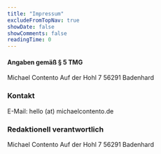 ```yaml
---
title: "Impressum"
excludeFromTopNav: true
showDate: false
showComments: false
readingTime: 0
---
```


#### Angaben gemäß § 5 TMG

Michael Contento
Auf der Hohl 7
56291 Badenhard

### Kontakt

E-Mail: hello (at) michaelcontento.de

### Redaktionell verantwortlich

Michael Contento
Auf der Hohl 7
56291 Badenhard
